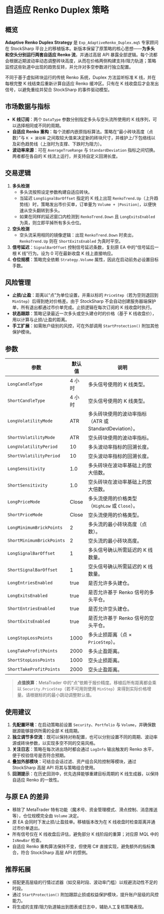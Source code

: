 # 自适应 Renko Duplex 策略

## 概览
**Adaptive Renko Duplex Strategy** 是 `Exp_AdaptiveRenko_Duplex.mq5` 专家顾问在 StockSharp 平台上的移植版本。新版本保留了原策略的核心思想——**为多头和空头分别运行两套自适应 Renko 流**，并通过高层 API 暴露全部逻辑。每个流都会根据近期波动率动态调整砖块高度，从而在价格两侧构建支持/阻力轨道；策略监控这些轨道中出现的趋势反转，并允许对多空参数进行独立配置。

不同于基于虚拟砖块运行的传统 Renko 系统，Duplex 方法监听标准 K 线，并在每根完整 K 线结束后重新计算自适应 Renko 缓冲区。只有在 K 线收盘后才会发出信号，以避免重绘并契合 StockSharp 的事件驱动模型。

## 市场数据与指标
- **K 线订阅**：两个 `DataType` 参数分别指定多头与空头流所使用的 K 线序列，可以选择相同或不同的周期。
- **自适应 Renko 重构**：每个流都内嵌原指标算法。策略在“最小砖块高度（点数）”与 `K × 波动率` 之间取较大值来决定新的砖块尺寸，并维护上/下包络线以及彩色趋势线（上涨时为支撑、下跌时为阻力）。
- **波动率来源**：可在 `AverageTrueRange` 与 `StandardDeviation` 指标之间切换。两者都在各自的 K 线流上运行，并支持自定义回溯长度。

## 交易逻辑
1. **多头检测**
   - 多头流按照设定参数构建自适应砖块。
   - 当延迟 `LongSignalBarOffset` 指定的 K 线上出现 `RenkoTrend.Up`（上升趋势线）时，策略发出市价买单，订单量为 `Volume + |Position|`，以便快速从空头翻转到多头。
   - 如果在同样的延迟窗口内检测到 `RenkoTrend.Down` 且 `LongExitsEnabled` 为真，则立即平掉所有多头仓位。
2. **空头检测**
   - 空头流采用相同的镜像逻辑：出现 `RenkoTrend.Down` 时卖出，`RenkoTrend.Up` 则在 `ShortExitsEnabled` 为真时平空。
3. **信号延迟**：`SignalBarOffset` 控制信号延迟条数，复刻原 EA 中的“信号延后一根 K 线”行为。设为 0 可在最新收盘 K 线上直接响应。
4. **仓位规模**：策略完全依赖 `Strategy.Volume` 属性，因此在启动前务必设置目标手数。

## 风险管理
- **止损/止盈**：距离以“点”为单位设置，并乘以标的 `PriceStep`（若为空则退回到 `MinStep`）后得到绝对价格差。由于 StockSharp 不会自动创建服务器端保护单，所有退出都通过市价单完成。止损逻辑在每次订阅的 K 线收盘时执行。
- **状态跟踪**：策略记录最近一次多头或空头建仓时的价格（基于 K 线收盘价），用以计算与止损/止盈的距离。
- **手工扩展**：如需账户级别的风控，可在外部调用 `StartProtection()` 附加其他保护模块。

## 参数
| 参数 | 默认值 | 说明 |
|------|--------|------|
| `LongCandleType` | 4 小时 | 多头信号使用的 K 线类型。 |
| `ShortCandleType` | 4 小时 | 空头信号使用的 K 线类型。 |
| `LongVolatilityMode` | ATR | 多头砖块使用的波动率指标（ATR 或 StandardDeviation）。 |
| `ShortVolatilityMode` | ATR | 空头砖块使用的波动率指标。 |
| `LongVolatilityPeriod` | 10 | 多头波动率指标的回溯长度。 |
| `ShortVolatilityPeriod` | 10 | 空头波动率指标的回溯长度。 |
| `LongSensitivity` | 1.0 | 多头砖块在波动率基础上的放大倍数。 |
| `ShortSensitivity` | 1.0 | 空头砖块在波动率基础上的放大倍数。 |
| `LongPriceMode` | Close | 多头流使用的价格类型（`HighLow` 或 `Close`）。 |
| `ShortPriceMode` | Close | 空头流使用的价格类型。 |
| `LongMinimumBrickPoints` | 2 | 多头流的最小砖块高度（点数）。 |
| `ShortMinimumBrickPoints` | 2 | 空头流的最小砖块高度。 |
| `LongSignalBarOffset` | 1 | 多头信号确认所需延迟的 K 线数量。 |
| `ShortSignalBarOffset` | 1 | 空头信号确认所需延迟的 K 线数量。 |
| `LongEntriesEnabled` | true | 是否允许多头建仓。 |
| `LongExitsEnabled` | true | 是否允许基于 Renko 信号的多头平仓。 |
| `ShortEntriesEnabled` | true | 是否允许空头建仓。 |
| `ShortExitsEnabled` | true | 是否允许基于 Renko 信号的空头平仓。 |
| `LongStopLossPoints` | 1000 | 多头止损距离（点 × `PriceStep`）。 |
| `LongTakeProfitPoints` | 2000 | 多头止盈距离。 |
| `ShortStopLossPoints` | 1000 | 空头止损距离。 |
| `ShortTakeProfitPoints` | 2000 | 空头止盈距离。 |

> **点值换算**：MetaTrader 中的“点”依赖于报价精度。移植后所有距离都会乘以 `Security.PriceStep`（若不可用则使用 `MinStep`）来得到实际价格增量。请根据标的的最小跳动调整默认值。

## 使用建议
1. **先配置环境**：在启动策略前设置 `Security`、`Portfolio` 与 `Volume`，并确保数据源能够提供所需的全部 K 线周期。
2. **独立调节多空流**：既可以保持对称配置，也可以分别设置不同的周期、波动率源或砖块参数，以实现多空不同的交易风格。
3. **关注日志**：策略在每次进出场时都会通过 `LogInfo` 输出触发的 Renko 水平，便于校验信号是否符合预期。
4. **叠加外部模块**：可结合会话过滤、资产组合风险控制等模块，通过 StockSharp 高层 API 将其与策略组合使用。
5. **回测提示**：在历史回测中，优先选择能够重建目标周期的 K 线生成器，以保持自适应 Renko 的一致性。

## 与原 EA 的差异
- 移除了 MetaTrader 特有功能（魔术号、资金管理模式、滑点控制、消息推送等），仓位规模完全由 `Volume` 决定。
- 原 EA 会同时下发止损/止盈挂单。移植版本改为在 K 线收盘时检查距离并通过市价单退出。
- 所有信号仅在 K 线收盘后评估，避免部分 K 线阶段的重算；对应原 MQL 中的 `IsNewBar` 检查。
- 自适应 Renko 重构算法保持不变，但使用 C# 直接实现，避免额外的指标集合，符合 StockSharp 高层 API 的惯例。

## 推荐拓展
- 搭配更高层级的行情过滤器（如交易时段、波动率门槛）以规避流动性不足的时段。
- 通过 `StartProtection()` 附加跟踪止损或权益保护模块，提升账户层级的风控能力。
- 将生成的支撑/阻力轨道输出到图表或日志中，辅助人工复核策略表现。
